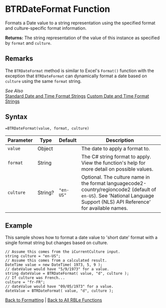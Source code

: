 # BTRDateFormat Function

Formats a Date value to a string representation using the specified format and culture-specific format information.

**Returns:** The string representation of the value of this instance as specified by `format` and `culture`.
## Remarks

The `BTRDateFormat` method is similar to Excel's `Format()` function with the exception that `BTRDateFormat` can dynamically format a date based on `culture` using the same `format` string.  
  
*See Also*  
[Standard Date and Time Format Strings](http://msdn.microsoft.com/en-us/library/az4se3k1(v=vs.110).aspx)  
[Custom Date and Time Format Strings](http://msdn.microsoft.com/en-us/library/8kb3ddd4(v=vs.110).aspx)
## Syntax

```excel
=BTRDateFormat(value, format, culture)
```

Parameter | Type | Default | Description
---|---|---|---
`value` | Object |  | The date to apply a format to.
`format` | String |  | The C# string format to apply.  View the function's help for more detail on possible values.
`culture` | String? | `"en-US"` | Optional.  The culture name in the format languagecode2-country/regioncode2 (default of `en-US`).  See 'National Language Support (NLS) API Reference' for available names.

## Example

This sample shows how to format a date value to 'short date' format with a single format string but changes based on culture.

```
// Assume this comes from the iCurrentCulture input.
string culture = "en-US";
// Assume this comes from a calculated result.
DateTime value = new DateTime( 1973, 5, 9 );
// dateValue would have "5/9/1973" for a value.
string dateValue = BTRDateFormat( value, "d", culture );
// If culture was French...
culture = "fr-FR";
// dateValue would have "09/05/1973" for a value.
dateValue = BTRDateFormat( value, "d", culture );
```
[Back to Formatting](RBLeFormatting.md) | [Back to All RBLe Functions](RBLe.md#function-documentation)